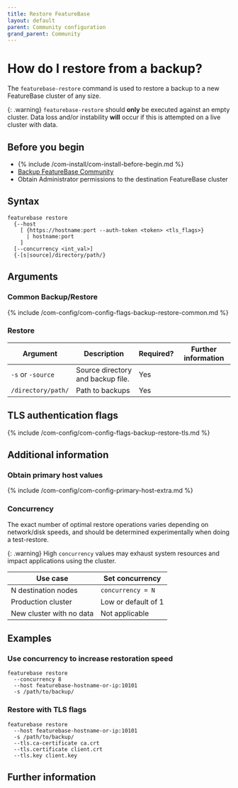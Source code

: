 ```yaml
---
title: Restore FeatureBase
layout: default
parent: Community configuration
grand_parent: Community
---
```


# How do I restore from a backup?

The `featurebase-restore` command is used to restore a backup to a new FeatureBase cluster of any size.

{: .warning}
`featurebase-restore` should **only** be executed against an empty cluster. Data loss and/or instability **will** occur if this is attempted on a live cluster with data.

## Before you begin

* {% include /com-install/com-install-before-begin.md %}
* [Backup FeatureBase Community](/docs/community/com-config/com-config-backup)
* Obtain Administrator permissions to the destination FeatureBase cluster

## Syntax

```
featurebase restore
  {--host
    [ {https://hostname:port --auth-token <token> <tls_flags>}
      | hostname:port
    ]
  [--concurrency <int_val>]
  {-[s|source]/directory/path/}
```

## Arguments
<!--this is a workaround because the table won't merge into one with a leading include-->
### Common Backup/Restore

{% include /com-config/com-config-flags-backup-restore-common.md %}

### Restore

| Argument | Description | Required? | Further information |
|---|---|---|---|
| `-s` or `-source` | Source directory and backup file. | Yes |  |
| `/directory/path/` | Path to backups | Yes |  |

## TLS authentication flags

{% include /com-config/com-config-flags-backup-restore-tls.md %}

## Additional information

### Obtain primary host values

{% include /com-config/com-config-primary-host-extra.md %}

### Concurrency

The exact number of optimal restore operations varies depending on network/disk speeds, and should be determined experimentally when doing a test-restore.

{: .warning}
High `concurrency` values may exhaust system resources and impact applications using the cluster.

| Use case | Set concurrency |
|---|---|
| N destination nodes | `concurrency = N` | <!--In most scenarios, one per node is a reasonable conservative selection.-->
| Production cluster | Low or default of 1 |
| New cluster with no data | Not applicable |

## Examples

### Use concurrency to increase restoration speed

```
featurebase restore
  --concurrency 8
  --host featurebase-hostname-or-ip:10101
  -s /path/to/backup/
```

### Restore with TLS flags

```
featurebase restore
  --host featurebase-hostname-or-ip:10101
  -s /path/to/backup/
  --tls.ca-certificate ca.crt
  --tls.certificate client.crt
  --tls.key client.key
```

## Further information

